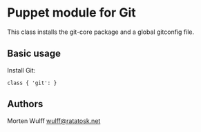 Puppet module for Git
=====================

This class installs the git-core package and a global gitconfig file.

Basic usage
-----------

Install Git:

    class { 'git': }

Authors
-------

Morten Wulff <wulff@ratatosk.net>